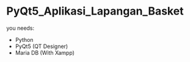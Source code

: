 # PyQt5_Aplikasi_Lapangan_Basket
you needs: 

- Python 
- PyQt5 (QT Designer)
- Maria DB (With Xampp)

